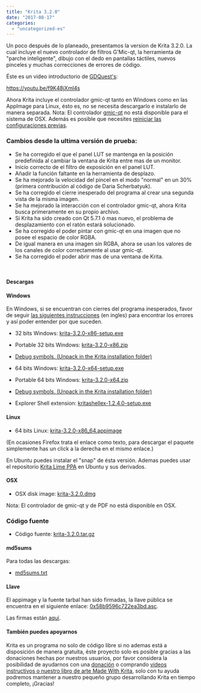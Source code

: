 ```yaml
---
title: "Krita 3.2.0"
date: "2017-08-17"
categories: 
  - "uncategorized-es"
---
```


Un poco después de lo planeado, presentamos la version de Krita 3.2.0. La cual incluye el nuevo controlador de filtros G'Mic-qt, la herramienta de "parche inteligente", dibujo con el dedo en pantallas táctiles, nuevos pinceles y muchas correcciones de errores de código.

Éste es un video introductorio de [GDQuest's](http://gdquest.com/):

https://youtu.be/f9K48jXml4s

Ahora Krita incluye el controlador gmic-qt tanto en Windows como en las AppImage para Linux, ésto es, no se necesita descargarlo e instalarlo de manera separada. Nota: El controlador [gmic-qt](https://github.com/c-koi/gmic-qt) no está disponible para el sistema de OSX. Además es posible que necesites [reiniciar las configuraciones previas](https://docs.krita.org/KritaFAQ/es#Restablecer_la_configuraci.C3.B3n_de_Krita.).

### Cambios desde la ultima versión de prueba:

- Se ha corregido el que el panel LUT se mantenga en la posición predefinida al cambiar la ventana de Krita entre mas de un monitor.
- Inicio correcto de el filtro de exposición en el panel LUT.
- Añadir la función faltante en la herramienta de desplazo.
- Se ha mejorado la velocidad del pincel en el modo "normal" en un 30% (primera contribución al código de Daria Scherbatyuk).
- Se ha corregido el cierre inesperado del programa al crear una segunda vista de la misma imagen.
- Se ha mejorado la interacción con el controlador gmic-qt, ahora Krita busca primeramente en su propio archivo.
- Si Krita ha sido creado con Qt 5.7.1 ó mas nuevo, el problema de desplazamiento con el ratón estará solucionado.
- Se ha corregido el poder pintar con gmic-qt en una imagen que no posee el espacio de color RGBA.
- De igual manera en una imagen sin RGBA, ahora se usan los valores de los canales de color correctamente al usar gmic-qt.
- Se ha corregido el poder abrir mas de una ventana de Krita.

 

#### Descargas

#### Windows

En Windows, si se encuentran con cierres del programa inesperados, favor de seguir [las siguientes instrucciones](https://docs.krita.org/Dr._Mingw_debugger) (en ingles) para encontrar los errores y así poder entender por que suceden.

- 32 bits Windows: [krita-3.2.0-x86-setup.exe](https://download.kde.org/stable/krita/3.2.0/krita-3.2.0-x86-setup.exe)
- Portable 32 bits Windows: [krita-3.2.0-x86.zip](https://download.kde.org/stable/krita/3.2.0/krita-3.2.0-x86.zip)
- [Debug symbols. (Unpack in the Krita installation folder)](https://download.kde.org/stable/krita/3.2.0/krita-3.2.0-x86-dbg.zip)

- 64 bits Windows: [krita-3.2.0-x64-setup.exe](https://download.kde.org/stable/krita/3.2.0/krita-3.2.0-x64-setup.exe)
- Portable 64 bits Windows: [krita-3.2.0-x64.zip](https://download.kde.org/stable/krita/3.2.0/krita-3.2.0-x64.zip)
- [Debug symbols. (Unpack in the Krita installation folder)](https://download.kde.org/stable/krita/3.2.0/krita-3.2.0-x64-dbg.zip)

- Explorer Shell extension: [kritashellex-1.2.4.0-setup.exe](https://download.kde.org/stable/krita/KritaShellExtension-v1.2.4-setup.exe)

#### Linux

- 64 bits Linux: [krita-3.2.0-x86\_64.appimage](https://download.kde.org/stable/krita/3.2.0/krita-3.2.0-x86_64.appimage)

(En ocasiones Firefox trata el enlace como texto, para descargar el paquete simplemente has un click a la derecha en el mismo enlace.)

En Ubuntu puedes instalar el "snap" de ésta versión. Ademas puedes usar el repositorio [Krita Lime PPA](https://launchpad.net/~kritalime/+archive/ubuntu/ppa) en Ubuntu y sus derivados.

#### OSX

- OSX disk image: [krita-3.2.0.dmg](https://download.kde.org/stable/krita/3.2.0/krita-3.2.0.dmg)

Nota: El controlador de gmic-qt y de PDF no está disponible en OSX.

### Código fuente

- Código fuente: [krita-3.2.0.tar.gz](https://download.kde.org/stable/krita/3.2.0/krita-3.2.0.tar.gz)

#### md5sums

Para todas las descargas:

- [md5sums.txt](https://download.kde.org/unstable/krita/3.2.0-beta.1/md5sums.txt)

#### Llave

El appimage y la fuente tarbal han sido firmadas, la llave pública se encuentra en el siguiente enlace: [0x58b9596c722ea3bd.asc](https://share.kde.org/index.php/s/fJ99V5mZvuyD0z8).

Las firmas están [aquí](http://download.kde.org/unstable/krita/3.1.3-beta.1).

#### También puedes apoyarnos

Krita es un programa no solo de código libre si no ademas está a disposición de manera gratuita, éste proyecto solo es posible gracias a las donaciones hechas por nuestros usuarios, por favor considera la posibilidad de ayudarnos con una [donación](https://krita.org/en/support-us/donations/) o comprando [videos instructivos o nuestro libro de arte Made With Krita]("https://krita.org/en/support-us/shop), solo con tu ayuda podremos mantener a nuestro pequeño grupo desarrollando Krita en tiempo completo, ¡Gracias!
